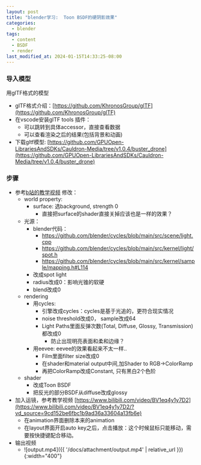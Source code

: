 ```yaml
---
layout: post
title: "blender学习:  Toon BSDF的硬阴影效果"
categories:
  - blender
tags:
  - content
  - BSDF
  - render
last_modified_at: 2024-01-15T14:33:25-08:00
---
```

### 导入模型

用glTF格式的模型

- glTF格式介绍：[https://github.com/KhronosGroup/glTF](https://github.com/KhronosGroup/glTF)
- 在vscode安装glTF tools 插件：
	- 可以跳转到具体accessor，直接查看数据
	- 可以查看渲染之后的结果(包括背景和动画)
- 下载gltf模型: [https://github.com/GPUOpen-LibrariesAndSDKs/Cauldron-Media/tree/v1.0.4/buster_drone](https://github.com/GPUOpen-LibrariesAndSDKs/Cauldron-Media/tree/v1.0.4/buster_drone)

### 步骤

- 参考[b站的教学视频][1] 修改：
	- world property:
		- surface: 选background, strength 0
			- 直接把surface的shader直接关掉应该也是一样的效果？
	- 光源：
		- blender代码：
			- https://github.com/blender/cycles/blob/main/src/scene/light.cpp
			- https://github.com/blender/cycles/blob/main/src/kernel/light/spot.h
			- https://github.com/blender/cycles/blob/main/src/kernel/sample/mapping.h#L114
		- 改成spot light
		- radius改成0：影响光锥的软硬
		- blend改成0
	- rendering
		- 用cycles:
			- 引擎改成cycles：cycles是基于光追的，更符合现实情况
			- noise threshold改成0， sample改成64
			- Light Paths里面反弹次数(Total, Diffuse, Glossy, Transmission)都改成0
				- 防止出现明亮表面和柔和边缘？
		- 用eevee: eevee的效果看起来不太一样..
			- Film里面filter size改成0
			- 在shader和material output中间,加Shader to RGB->ColorRamp
			- 再把ColorRamp改成Constant, 只有黑白2个色阶
	- shader
		- 改成Toon BSDF
		- 把反光的部分BSDF从diffuse改成glossy
- 加入运镜，参考教学视频 [https://www.bilibili.com/video/BV1eq4y1y7D2](https://www.bilibili.com/video/BV1eq4y1y7D2/?vd_source=9cd152be6fbc1b9ad36a33604a13fb6e) 
	- 在animation界面删除本来的animation
	- 在layout界面开启auto key之后，点击播放：这个时候鼠标只能移动，需要按快捷键配合移动。
- 输出视频
	- ![output.mp4]({{ '/docs/attachment/output.mp4' | relative_url }}){:width="400"} 







[1]: https://www.bilibili.com/video/BV1ck4y1W7am/


